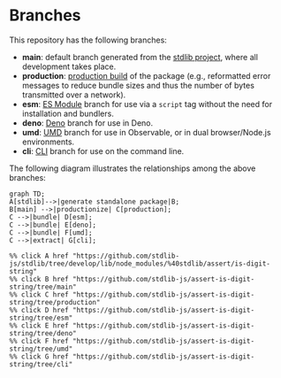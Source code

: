 <!--

@license Apache-2.0

Copyright (c) 2023 The Stdlib Authors.

Licensed under the Apache License, Version 2.0 (the "License");
you may not use this file except in compliance with the License.
You may obtain a copy of the License at

    http://www.apache.org/licenses/LICENSE-2.0

Unless required by applicable law or agreed to in writing, software
distributed under the License is distributed on an "AS IS" BASIS,
WITHOUT WARRANTIES OR CONDITIONS OF ANY KIND, either express or implied.
See the License for the specific language governing permissions and
limitations under the License.

-->

# Branches

This repository has the following branches:

-   **main**: default branch generated from the [stdlib project][stdlib-url], where all development takes place.
-   **production**: [production build][production-url] of the package (e.g., reformatted error messages to reduce bundle sizes and thus the number of bytes transmitted over a network).
-   **esm**: [ES Module][esm-url] branch for use via a `script` tag without the need for installation and bundlers.
-   **deno**: [Deno][deno-url] branch for use in Deno.
-   **umd**: [UMD][umd-url] branch for use in Observable, or in dual browser/Node.js environments.
-   **cli**: [CLI][cli-url] branch for use on the command line.

The following diagram illustrates the relationships among the above branches:

```mermaid
graph TD;
A[stdlib]-->|generate standalone package|B;
B[main] -->|productionize| C[production];
C -->|bundle| D[esm];
C -->|bundle| E[deno];
C -->|bundle| F[umd];
C -->|extract| G[cli];

%% click A href "https://github.com/stdlib-js/stdlib/tree/develop/lib/node_modules/%40stdlib/assert/is-digit-string"
%% click B href "https://github.com/stdlib-js/assert-is-digit-string/tree/main"
%% click C href "https://github.com/stdlib-js/assert-is-digit-string/tree/production"
%% click D href "https://github.com/stdlib-js/assert-is-digit-string/tree/esm"
%% click E href "https://github.com/stdlib-js/assert-is-digit-string/tree/deno"
%% click F href "https://github.com/stdlib-js/assert-is-digit-string/tree/umd"
%% click G href "https://github.com/stdlib-js/assert-is-digit-string/tree/cli"
```

[stdlib-url]: https://github.com/stdlib-js/stdlib/tree/develop/lib/node_modules/%40stdlib/assert/is-digit-string
[production-url]: https://github.com/stdlib-js/assert-is-digit-string/tree/production
[deno-url]: https://github.com/stdlib-js/assert-is-digit-string/tree/deno
[umd-url]: https://github.com/stdlib-js/assert-is-digit-string/tree/umd
[esm-url]: https://github.com/stdlib-js/assert-is-digit-string/tree/esm
[cli-url]: https://github.com/stdlib-js/assert-is-digit-string/tree/cli